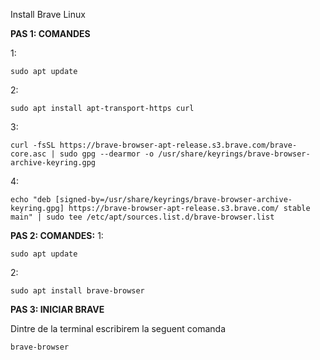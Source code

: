 Install Brave Linux

**PAS 1: COMANDES**

1:
   ```
 sudo apt update
   ```
2:
   ```
 sudo apt install apt-transport-https curl
   ```
3:
   ```
 curl -fsSL https://brave-browser-apt-release.s3.brave.com/brave-core.asc | sudo gpg --dearmor -o /usr/share/keyrings/brave-browser-archive-keyring.gpg
   ```
4:
   ```
 echo "deb [signed-by=/usr/share/keyrings/brave-browser-archive-keyring.gpg] https://brave-browser-apt-release.s3.brave.com/ stable main" | sudo tee /etc/apt/sources.list.d/brave-browser.list
   ```
**PAS 2: COMANDES:**
1:
   ```
 sudo apt update
   ```
2:
   ```
 sudo apt install brave-browser 
   ```
**PAS 3: INICIAR BRAVE**

Dintre de la terminal escribirem la seguent comanda
   ```
brave-browser
   ```
